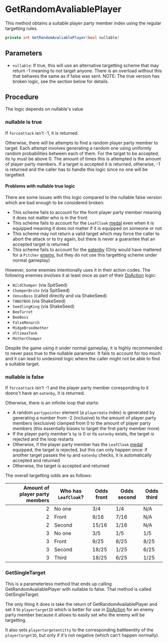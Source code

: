 # GetRandomAvaliablePlayer
This method obtains a suitable player party member index using the regular targetting rules.

```cs
private int GetRandomAvaliablePlayer(bool nullable)
```

## Parameters

- `nullable`: If true, this will use an alternative targetting scheme that may return -1 meaning to not target anyone. There is an overload without this that behaves the same as if false was sent. NOTE: The true version has broken logic, see the section below for details.

## Procedure
The logic depends on nullable's value

### nullable is true
If `forceattack` isn't -1, it is returned.

Otherwise, there will be attempts to find a random player party member to target. Each attempt involves generating a random one using uniformly random probabilities between each of them. For the target to be accepted, its `hp` must be above 0. The amount of times this is attempted is the amount of player party members. If a target is accepted it is returned, otherwise, -1 is returned and the caller has to handle this logic since no one will be targetted.

#### Problems with nullable true logic
There are some issues with this logic compared to the nullable false version which are bad enough to be considered broken:

- This scheme fails to account for the front player party member meaning it does not matter who is in the front
- This scheme fails to account for the `LeafCloak` [medal](../../../Enums%20and%20IDs/Medal.md) even when it is equipped meaning it does not matter if it is equipped on someone or not
- This scheme may not return a valid target which may force the caller to abort the attack or to try again, but there is never a guarantee that an accepted target is returned
- This scheme fails to account for the [eatenby](../BattleCondition/Eaten.md#eatenby-influences) (Only would have mattered for a `Pitcher` [enemy](../../../Enums%20and%20IDs/Enemies.md), but they do not use this targetting scheme under normal gameplay)

However, some enemies intentionally uses it in their action codes. The following enemies involves it at least once as part of their [DoAction](../../Battle%20flow/Action%20coroutines/DoAction.md) logic:

- `WildChomper` (via SpitSeed)
- `ChomperBrute` (via SpitSeed)
- `VenusBoss` (called directly and via ShakeSeed)
- `TANGYBUG` (via ShakeSeed)
- `SeedlingKing` (via ShakeSeed)
- `BeeTurret`
- `BeeBoss`
- `FalseMonarch`
- `MidgeBroodmother`
- `UltimaxTank`
- `MotherChomper`

Despite the game using it under normal gameplay, it is highly recommended to never pass true to the nullable parameter. It fails to account for too much and it can lead to undesired logic where the caller might not be able to find a suitable target.

### nullable is false
If `forceattack` isn't -1 and the player party member coresponding to it doens't have an `eatenby`, it is returned.

Otherwise, there is an infinite loop that starts:

- A random `partypointer` element (a `playerdata` index) is generated by generating a number from -2 (inclusive) to the amount of player party members (exclusive) clamped from 0 to the amount of player party members (this essentially biases to target the first party member more)
- If the player party member's `hp` is 0 or its `eatenby` exists, the target is rejected and the loop restarts
- Otherwise, if the player party member has the `LeafCloak` [medal](../../../Enums%20and%20IDs/Medal.md) equipped, the target is rejected, but this can only happen once: if another target passes the `hp` and `eatenby` checks, it is automatically accepted and returned
- Otherwise, the target is accepted and returned

The overall targetting odds are as follows:

|Amount of player party members|Who has `LeafCloak`?|Odds front|Odds second|Odds third|
|-----------------------------:|--------------------|----------|----------|----------|
|2|No one|3/4|1/4|N/A|
|2|Front|9/16|7/16|N/A|
|2|Second|15/16|1/16|N/A|
|3|No one|3/5|1/5|1/5|
|3|Front|9/25|8/25|8/25|
|3|Second|18/25|1/25|6/25|
|3|Third|18/25|6/25|1/25|

### GetSingleTarget
This is a parameterless method that ends up calling GetRandomAvailablePlayer with nullable to false. That method is called GetSingleTarget.

The only thing it does is take the return of GetRandomAvailablePlayer and set it to `playertargetID` which is better for use in [DoAction](../../Battle%20flow/Action%20coroutines/DoAction.md) for an enemy party member because it allows to easily set who the enemy will be targetting.

It also sets `playertargetentitty` to the corresponding battleentity of the `playertargetID`, but only if it's not negative (which can't happen normally).
